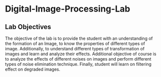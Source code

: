 # Digital-Image-Processing-Lab

## Lab Objectives

The objective of the lab is to provide the student with an understanding of the formation of an Image, to know the properties of different types of image. Additionally, to understand different types of transformation of images and learn and analyze their effects. Additional objective of course is to analyze the effects of different noises on images and perform different types of noise elimination technique. Finally, student will learn on filtering effect on degraded images.
